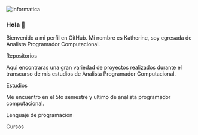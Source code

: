 ![informatica](https://user-images.githubusercontent.com/80713091/151052703-0f0e1d47-587d-425a-a071-5d24f45a9cc5.jpg)

### Hola 👋

Bienvenido a mi perfil en GitHub. Mi nombre es Katherine, soy egresada de Analista Programador Computacional.

Repositorios 

Aqui encontraras una gran variedad de proyectos realizados durante el transcurso de mis estudios de Analista Programador Computacional.  

Estudios 

Me encuentro en el  5to semestre y ultimo de analista programador computacional. 


Lenguaje de programación

Cursos 



